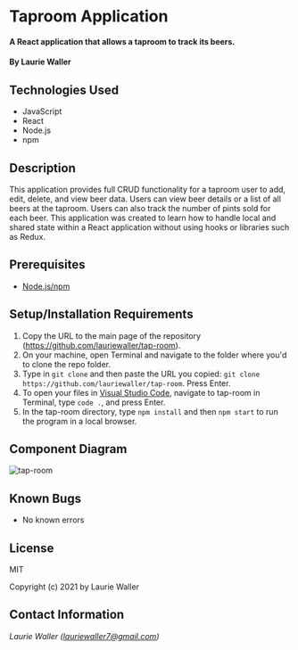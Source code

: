 # Taproom Application

#### A React application that allows a taproom to track its beers.

#### By **Laurie Waller**

## Technologies Used

* JavaScript
* React
* Node.js
* npm

## Description
This application provides full CRUD functionality for a taproom user to add, edit, delete, and view beer data. Users can view beer details or a list of all beers at the taproom. Users can also track the number of pints sold for each beer. This application was created to learn how to handle local and shared state within a React application without using hooks or libraries such as Redux. 

## Prerequisites

* [Node.js/npm](https://docs.npmjs.com/downloading-and-installing-node-js-and-npm)

## Setup/Installation Requirements

  1. Copy the URL to the main page of the repository (https://github.com/lauriewaller/tap-room).
  2. On your machine, open Terminal and navigate to the folder where you'd to clone the repo folder.
  3. Type in `git clone` and then paste the URL you copied: `git clone https://github.com/lauriewaller/tap-room`. Press Enter.
  4. To open your files in [Visual Studio Code](https://code.visualstudio.com/),
  navigate to tap-room in Terminal, type `code .`, and press Enter.
  5. In the tap-room directory, type `npm install` and then `npm start` to run the program in a local browser. 

## Component Diagram
![tap-room](https://user-images.githubusercontent.com/57472714/130396105-27c9cae5-06ce-47f6-9bed-9caf9693a221.png)

## Known Bugs

* No known errors

## License

MIT

Copyright (c) 2021 by Laurie Waller

## Contact Information

_Laurie Waller (lauriewaller7@gmail.com)_
